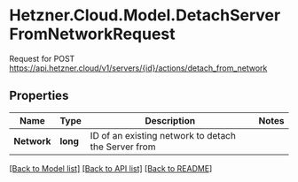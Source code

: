 # Hetzner.Cloud.Model.DetachServerFromNetworkRequest
Request for POST https://api.hetzner.cloud/v1/servers/{id}/actions/detach_from_network

## Properties

Name | Type | Description | Notes
------------ | ------------- | ------------- | -------------
**Network** | **long** | ID of an existing network to detach the Server from | 

[[Back to Model list]](../../README.md#documentation-for-models) [[Back to API list]](../../README.md#documentation-for-api-endpoints) [[Back to README]](../../README.md)

